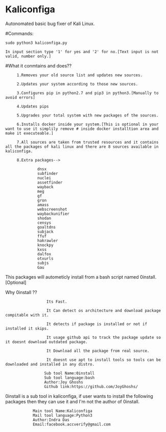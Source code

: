 # Kaliconfiga

Autonomated basic bug fixer of Kali Linux.







#Commands:

    sudo python3 kaliconfiga.py

    In input section type '1' for yes and '2' for no.[Text input is not valid, number only.]







#What it conmtains and does??

         1.Removes your old source list and updates new sources.

         2.Updates your system according to those new sources.

         3.Configures pip in python2.7 and pip3 in python3.[Manually to avoid errors]
         
         4.Updates pips

         5.Upgrades your total system with new packages of the sources.

         6.Installs docker inside your system.[This is optional in your want to use it simplily remove # inside docker installtion area and make it executeable.]

         7.All sources are taken from trusted resources and it contains all the packages of kali linux and there are 8 sources available in kaliconfiga.

         8.Extra packages--> 
 
                  dnsx
                  subfinder
                  nuclei
                  assetfinder
                  wayback
                  meg
                  gf
                  gron
                  amass
                  webscreenshot
                  waybackunifier
                  shodan
                  censys
                  goaltdns
                  subjack
                  ffuf
                  hakrawler
                  knockpy
                  kxss
                  dalfox
                  otxurls 
                  subjs 
                  Gau 

This packages will autometicly install from a bash script named 0install.[Optional]
                       

Why 0install ??
     
                      Its Fast.
      
                      It Can detect os architecture and download package compitable with it.
                      
                      It detects if package is installed or not if installed it skips.
      
                      It usage github api to track the package update so it doesnt download outdated package.
                      
                      It Download all the package from real source.
     
                      It doesnt use apt to install tools so tools can be downloaded and installed in any distro.

                     Sub tool Name:0install
                     Sub tool language:bash
                     Author:Joy Ghoshs
                     Github link:https://github.com/JoyGhoshs/

0install is a sub tool in kaliconfiga, if user wants to install the following packages then they can use it and I'm not the author of 0install.

                Main tool Name:Kaliconfiga
                Mail tool language:Python3
                Author:Indra Das
                Email:facebook.accverify@gmail.com


